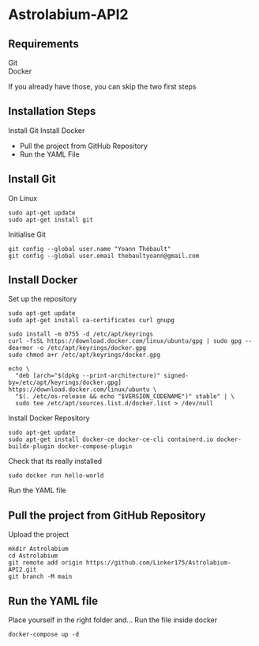 # Astrolabium-API2


## Requirements
Git \
Docker

If you already have those, you can skip the two first steps

## Installation Steps
Install Git
Install Docker

- Pull the project from GitHub Repository
- Run the YAML File

## Install Git 

On Linux
```Shell
sudo apt-get update
sudo apt-get install git
```
Initialise Git
```Shell
git config --global user.name "Yoann Thébault"
git config --global user.email thebaultyoann@gmail.com
```

## Install Docker
Set up the repository
```Shell
sudo apt-get update
sudo apt-get install ca-certificates curl gnupg
```
```Shell
sudo install -m 0755 -d /etc/apt/keyrings
curl -fsSL https://download.docker.com/linux/ubuntu/gpg | sudo gpg --dearmor -o /etc/apt/keyrings/docker.gpg
sudo chmod a+r /etc/apt/keyrings/docker.gpg
```
```Shell
echo \
  "deb [arch="$(dpkg --print-architecture)" signed-by=/etc/apt/keyrings/docker.gpg] https://download.docker.com/linux/ubuntu \
  "$(. /etc/os-release && echo "$VERSION_CODENAME")" stable" | \
  sudo tee /etc/apt/sources.list.d/docker.list > /dev/null
```
Install Docker Repository
```Shell
sudo apt-get update
sudo apt-get install docker-ce docker-ce-cli containerd.io docker-buildx-plugin docker-compose-plugin
```
Check that its really installed 
```Shell
sudo docker run hello-world
```
Run the YAML file 

## Pull the project from GitHub Repository

Upload the project 
```Shell 
mkdir Astrolabium
cd Astrolabium
git remote add origin https://github.com/Linker175/Astrolabium-API2.git
git branch -M main
```

## Run the YAML file

Place yourself in the right folder and...
Run the file inside docker
```Shell
docker-compose up -d  
```

